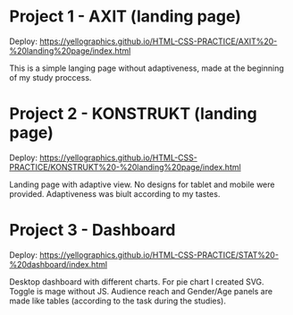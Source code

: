 # Project 1 - AXIT (landing page)

Deploy: https://yellographics.github.io/HTML-CSS-PRACTICE/AXIT%20-%20landing%20page/index.html

This is a simple langing page without adaptiveness, made at the beginning of my study proccess.

# Project 2 - KONSTRUKT (landing page)

Deploy: https://yellographics.github.io/HTML-CSS-PRACTICE/KONSTRUKT%20-%20landing%20page/index.html

Landing page with adaptive view. No designs for tablet and mobile were provided. Adaptiveness was biult according to my tastes.

# Project 3 - Dashboard

Deploy: https://yellographics.github.io/HTML-CSS-PRACTICE/STAT%20-%20dashboard/index.html

Desktop dashboard with different charts. For pie chart I created SVG. Toggle is mage without JS.
Audience reach and Gender/Age panels are made like tables (according to the task during the studies).
